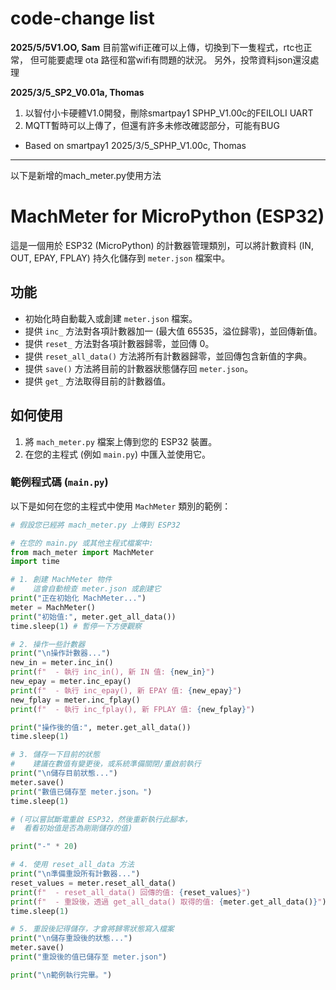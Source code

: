# code-change list


**2025/5/5V1.OO, Sam**
目前當wifi正確可以上傳，切換到下一隻程式，rtc也正常，
但可能要處理 ota 路徑和當wifi有問題的狀況。
另外，投幣資料json還沒處理

**2025/3/5_SP2_V0.01a, Thomas**
1. 以智付小卡硬體V1.0開發，刪除smartpay1 SPHP_V1.00c的FEILOLI UART
2. MQTT暫時可以上傳了，但還有許多未修改確認部分，可能有BUG
* Based on smartpay1 2025/3/5_SPHP_V1.00c, Thomas
---

以下是新增的mach_meter.py使用方法
# MachMeter for MicroPython (ESP32)

這是一個用於 ESP32 (MicroPython) 的計數器管理類別，可以將計數資料 (IN, OUT, EPAY, FPLAY) 持久化儲存到 `meter.json` 檔案中。

## 功能

* 初始化時自動載入或創建 `meter.json` 檔案。
* 提供 `inc_` 方法對各項計數器加一 (最大值 65535，溢位歸零)，並回傳新值。
* 提供 `reset_` 方法對各項計數器歸零，並回傳 0。
* 提供 `reset_all_data()` 方法將所有計數器歸零，並回傳包含新值的字典。
* 提供 `save()` 方法將目前的計數器狀態儲存回 `meter.json`。
* 提供 `get_` 方法取得目前的計數器值。

## 如何使用

1.  將 `mach_meter.py` 檔案上傳到您的 ESP32 裝置。
2.  在您的主程式 (例如 `main.py`) 中匯入並使用它。

### 範例程式碼 (`main.py`)

以下是如何在您的主程式中使用 `MachMeter` 類別的範例：

```python
# 假設您已經將 mach_meter.py 上傳到 ESP32

# 在您的 main.py 或其他主程式檔案中:
from mach_meter import MachMeter
import time

# 1. 創建 MachMeter 物件
#    這會自動檢查 meter.json 或創建它
print("正在初始化 MachMeter...")
meter = MachMeter()
print("初始值:", meter.get_all_data())
time.sleep(1) # 暫停一下方便觀察

# 2. 操作一些計數器
print("\n操作計數器...")
new_in = meter.inc_in()
print(f"  - 執行 inc_in(), 新 IN 值: {new_in}")
new_epay = meter.inc_epay()
print(f"  - 執行 inc_epay(), 新 EPAY 值: {new_epay}")
new_fplay = meter.inc_fplay()
print(f"  - 執行 inc_fplay(), 新 FPLAY 值: {new_fplay}")

print("操作後的值:", meter.get_all_data())
time.sleep(1)

# 3. 儲存一下目前的狀態
#    建議在數值有變更後，或系統準備關閉/重啟前執行
print("\n儲存目前狀態...")
meter.save()
print("數值已儲存至 meter.json。")
time.sleep(1)

# (可以嘗試斷電重啟 ESP32，然後重新執行此腳本，
#  看看初始值是否為剛剛儲存的值)

print("-" * 20)

# 4. 使用 reset_all_data 方法
print("\n準備重設所有計數器...")
reset_values = meter.reset_all_data()
print(f"  - reset_all_data() 回傳的值: {reset_values}")
print(f"  - 重設後，透過 get_all_data() 取得的值: {meter.get_all_data()}")
time.sleep(1)

# 5. 重設後記得儲存，才會將歸零狀態寫入檔案
print("\n儲存重設後的狀態...")
meter.save()
print("重設後的值已儲存至 meter.json")

print("\n範例執行完畢。")